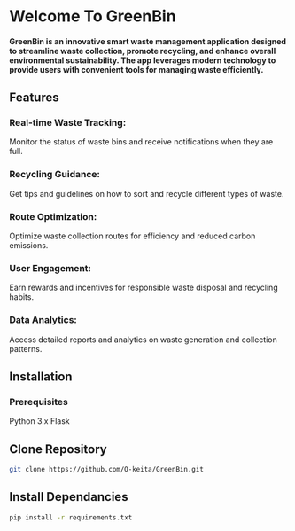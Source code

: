 # Welcome To GreenBin
#### GreenBin is an innovative smart waste management application designed to streamline waste collection, promote recycling, and enhance overall environmental sustainability. The app leverages modern technology to provide users with convenient tools for managing waste efficiently.

## Features
### Real-time Waste Tracking:
Monitor the status of waste bins and receive notifications when they are full.
### Recycling Guidance:
Get tips and guidelines on how to sort and recycle different types of waste.
### Route Optimization:
Optimize waste collection routes for efficiency and reduced carbon emissions.
### User Engagement:
Earn rewards and incentives for responsible waste disposal and recycling habits.
### Data Analytics:
Access detailed reports and analytics on waste generation and collection patterns.

## Installation
### Prerequisites
Python 3.x 
Flask



## Clone Repository
```bash
git clone https://github.com/O-keita/GreenBin.git
```
## Install Dependancies

```bash
pip install -r requirements.txt
```
